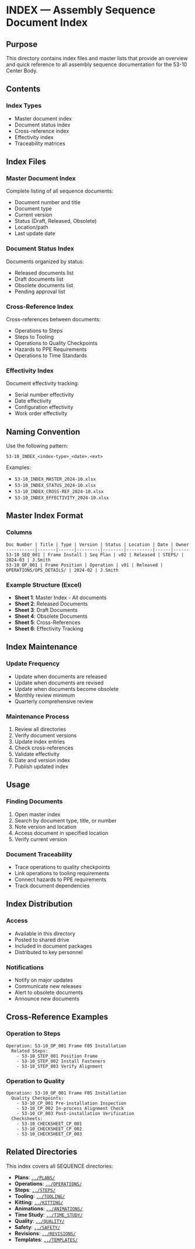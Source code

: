 # INDEX — Assembly Sequence Document Index

## Purpose

This directory contains index files and master lists that provide an overview and quick reference to all assembly sequence documentation for the 53-10 Center Body.

## Contents

### Index Types
- Master document index
- Document status index
- Cross-reference index
- Effectivity index
- Traceability matrices

## Index Files

### Master Document Index
Complete listing of all sequence documents:
- Document number and title
- Document type
- Current version
- Status (Draft, Released, Obsolete)
- Location/path
- Last update date

### Document Status Index
Documents organized by status:
- Released documents list
- Draft documents list
- Obsolete documents list
- Pending approval list

### Cross-Reference Index
Cross-references between documents:
- Operations to Steps
- Steps to Tooling
- Operations to Quality Checkpoints
- Hazards to PPE Requirements
- Operations to Time Standards

### Effectivity Index
Document effectivity tracking:
- Serial number effectivity
- Date effectivity
- Configuration effectivity
- Work order effectivity

## Naming Convention

Use the following pattern:
```
53-10_INDEX_<index-type>_<date>.<ext>
```

Examples:
- `53-10_INDEX_MASTER_2024-10.xlsx`
- `53-10_INDEX_STATUS_2024-10.xlsx`
- `53-10_INDEX_CROSS-REF_2024-10.xlsx`
- `53-10_INDEX_EFFECTIVITY_2024-10.xlsx`

## Master Index Format

### Columns
```
Doc Number | Title | Type | Version | Status | Location | Date | Owner
-----------|-------|------|---------|--------|----------|------|------
53-10_SEQ_001 | Frame Install | Seq Plan | v02 | Released | STEPS/ | 2024-03 | J.Smith
53-10_OP_001 | Frame Position | Operation | v01 | Released | OPERATIONS/OPS_DETAILS/ | 2024-02 | J.Smith
```

### Example Structure (Excel)
- **Sheet 1**: Master Index - All documents
- **Sheet 2**: Released Documents
- **Sheet 3**: Draft Documents
- **Sheet 4**: Obsolete Documents
- **Sheet 5**: Cross-References
- **Sheet 6**: Effectivity Tracking

## Index Maintenance

### Update Frequency
- Update when documents are released
- Update when documents are revised
- Update when documents become obsolete
- Monthly review minimum
- Quarterly comprehensive review

### Maintenance Process
1. Review all directories
2. Verify document versions
3. Update index entries
4. Check cross-references
5. Validate effectivity
6. Date and version index
7. Publish updated index

## Usage

### Finding Documents
1. Open master index
2. Search by document type, title, or number
3. Note version and location
4. Access document in specified location
5. Verify current version

### Document Traceability
- Trace operations to quality checkpoints
- Link operations to tooling requirements
- Connect hazards to PPE requirements
- Track document dependencies

## Index Distribution

### Access
- Available in this directory
- Posted to shared drive
- Included in document packages
- Distributed to key personnel

### Notifications
- Notify on major updates
- Communicate new releases
- Alert to obsolete documents
- Announce new documents

## Cross-Reference Examples

### Operation to Steps
```
Operation: 53-10_OP_001 Frame F05 Installation
  Related Steps:
    - 53-10_STEP_001 Position Frame
    - 53-10_STEP_002 Install Fasteners
    - 53-10_STEP_003 Verify Alignment
```

### Operation to Quality
```
Operation: 53-10_OP_001 Frame F05 Installation
  Quality Checkpoints:
    - 53-10_CP_001 Pre-installation Inspection
    - 53-10_CP_002 In-process Alignment Check
    - 53-10_CP_003 Post-installation Verification
  Checksheets:
    - 53-10_CHECKSHEET_CP_001
    - 53-10_CHECKSHEET_CP_002
    - 53-10_CHECKSHEET_CP_003
```

## Related Directories

This index covers all SEQUENCE directories:
- **Plans**: [`../PLANS/`](../PLANS/)
- **Operations**: [`../OPERATIONS/`](../OPERATIONS/)
- **Steps**: [`../STEPS/`](../STEPS/)
- **Tooling**: [`../TOOLING/`](../TOOLING/)
- **Kitting**: [`../KITTING/`](../KITTING/)
- **Animations**: [`../ANIMATIONS/`](../ANIMATIONS/)
- **Time Study**: [`../TIME_STUDY/`](../TIME_STUDY/)
- **Quality**: [`../QUALITY/`](../QUALITY/)
- **Safety**: [`../SAFETY/`](../SAFETY/)
- **Revisions**: [`../REVISIONS/`](../REVISIONS/)
- **Templates**: [`../TEMPLATES/`](../TEMPLATES/)
